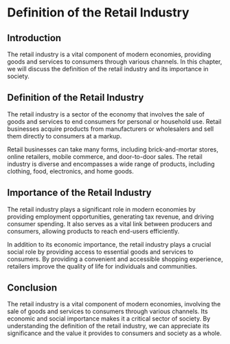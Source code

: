 Definition of the Retail Industry
=======================================================================

Introduction
------------

The retail industry is a vital component of modern economies, providing goods and services to consumers through various channels. In this chapter, we will discuss the definition of the retail industry and its importance in society.

Definition of the Retail Industry
---------------------------------

The retail industry is a sector of the economy that involves the sale of goods and services to end consumers for personal or household use. Retail businesses acquire products from manufacturers or wholesalers and sell them directly to consumers at a markup.

Retail businesses can take many forms, including brick-and-mortar stores, online retailers, mobile commerce, and door-to-door sales. The retail industry is diverse and encompasses a wide range of products, including clothing, food, electronics, and home goods.

Importance of the Retail Industry
---------------------------------

The retail industry plays a significant role in modern economies by providing employment opportunities, generating tax revenue, and driving consumer spending. It also serves as a vital link between producers and consumers, allowing products to reach end-users efficiently.

In addition to its economic importance, the retail industry plays a crucial social role by providing access to essential goods and services to consumers. By providing a convenient and accessible shopping experience, retailers improve the quality of life for individuals and communities.

Conclusion
----------

The retail industry is a vital component of modern economies, involving the sale of goods and services to consumers through various channels. Its economic and social importance makes it a critical sector of society. By understanding the definition of the retail industry, we can appreciate its significance and the value it provides to consumers and society as a whole.

